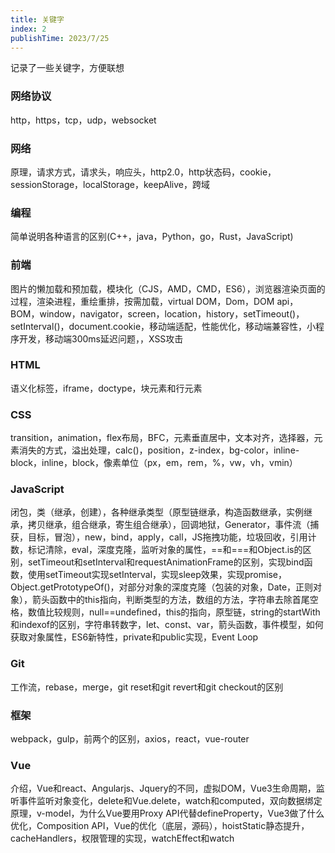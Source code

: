 ```yaml
---
title: 关键字
index: 2
publishTime: 2023/7/25
---
```




记录了一些关键字，方便联想

### 网络协议

http，https，tcp，udp，websocket

### 网络

原理，请求方式，请求头，响应头，http2.0，http状态码，cookie，sessionStorage，localStorage，keepAlive，跨域

### 编程

简单说明各种语言的区别(C++，java，Python，go，Rust，JavaScript)

### 前端

图片的懒加载和预加载，模块化（CJS，AMD，CMD，ES6），浏览器渲染页面的过程，渲染进程，重绘重排，按需加载，virtual DOM，Dom，DOM api，BOM，window，navigator，screen，location，history，setTimeout()，setInterval()，document.cookie，移动端适配，性能优化，移动端兼容性，小程序开发，移动端300ms延迟问题，，XSS攻击

### HTML

语义化标签，iframe，doctype，块元素和行元素

### CSS

transition，animation，flex布局，BFC，元素垂直居中，文本对齐，选择器，元素消失的方式，溢出处理，calc()，position，z-index，bg-color，inline-block，inline，block，像素单位（px，em，rem，%，vw，vh，vmin）

### JavaScript

闭包，类（继承，创建），各种继承类型（原型链继承，构造函数继承，实例继承，拷贝继承，组合继承，寄生组合继承），回调地狱，Generator，事件流（捕获，目标，冒泡），new，bind，apply，call，JS拖拽功能，垃圾回收，引用计数，标记清除，eval，深度克隆，监听对象的属性，==和===和Object.is的区别，setTimeout和setInterval和requestAnimationFrame的区别，实现bind函数，使用setTimeout实现setInterval，实现sleep效果，实现promise，Object.getPrototypeOf()，对部分对象的深度克隆（包装的对象，Date，正则对象），箭头函数中的this指向，判断类型的方法，数组的方法，字符串去除首尾空格，数值比较规则，null==undefined，this的指向，原型链，string的startWith和indexof的区别，字符串转数字，let、const、var，箭头函数，事件模型，如何获取对象属性，ES6新特性，private和public实现，Event Loop



### Git

工作流，rebase，merge，git reset和git revert和git checkout的区别

### 框架

webpack，gulp，前两个的区别，axios，react，vue-router

### Vue

介绍，Vue和react、Angularjs、Jquery的不同，虚拟DOM，Vue3生命周期，监听事件监听对象变化，delete和Vue.delete，watch和computed，双向数据绑定原理，v-model，为什么Vue要用Proxy API代替defineProperty，Vue3做了什么优化，Composition API，Vue的优化（底层，源码），hoistStatic静态提升，cacheHandlers，权限管理的实现，watchEffect和watch